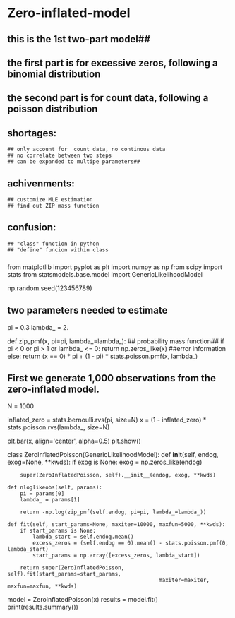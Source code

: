 # Zero-inflated-model
## this is the 1st two-part model##
## the first part is for excessive zeros, following a binomial distribution
## the second part is for count data, following a poisson distribution 
## shortages: 
    ## only account for  count data, no continous data
    ## no correlate between two steps
    ## can be expanded to multipe parameters##

## achivenments: 
    ## customize MLE estimation 
    ## find out ZIP mass function

## confusion:
    ## "class" function in python
    ## "define" funcion within class
###
from matplotlib import  pyplot as plt
import numpy as np
from scipy import stats
from statsmodels.base.model import GenericLikelihoodModel

np.random.seed(123456789)
## two parameters needed to estimate
pi = 0.3
lambda_ = 2.

def zip_pmf(x, pi=pi, lambda_=lambda_): ## probability mass function##
    if pi < 0 or pi > 1 or lambda_ <= 0:
        return np.zeros_like(x) ##error information
    else:
        return (x == 0) * pi + (1 - pi) * stats.poisson.pmf(x, lambda_)
    
 ## First we generate 1,000 observations from the zero-inflated model.   
N = 1000

inflated_zero = stats.bernoulli.rvs(pi, size=N)
x = (1 - inflated_zero) * stats.poisson.rvs(lambda_, size=N)

plt.bar(x, align='center', alpha=0.5)
plt.show()

class ZeroInflatedPoisson(GenericLikelihoodModel):
    def __init__(self, endog, exog=None, **kwds):
        if exog is None:
            exog = np.zeros_like(endog)
            
        super(ZeroInflatedPoisson, self).__init__(endog, exog, **kwds)
    
    def nloglikeobs(self, params):
        pi = params[0]
        lambda_ = params[1]

        return -np.log(zip_pmf(self.endog, pi=pi, lambda_=lambda_))
    
    def fit(self, start_params=None, maxiter=10000, maxfun=5000, **kwds):
        if start_params is None:
            lambda_start = self.endog.mean()
            excess_zeros = (self.endog == 0).mean() - stats.poisson.pmf(0, lambda_start)
            start_params = np.array([excess_zeros, lambda_start])
            
        return super(ZeroInflatedPoisson, self).fit(start_params=start_params,
                                                    maxiter=maxiter, maxfun=maxfun, **kwds)
        
        
model = ZeroInflatedPoisson(x)
results = model.fit()       
print(results.summary())

